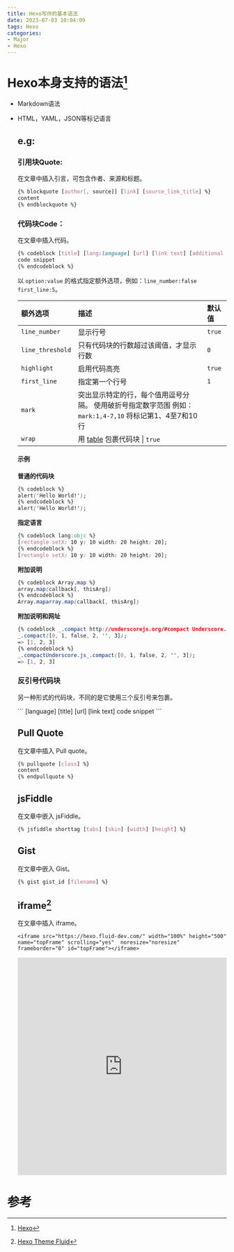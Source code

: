 ```yaml
---
title: Hexo写作的基本语法
date: 2023-07-03 10:04:09
tags: Hexo
categories:
- Major
- Hexo
---
```


# Hexo本身支持的语法[^1]

- Markdown语法

- HTML，YAML，JSON等标记语言

  ## e.g:

  ### 引用块Quote:

  在文章中插入引言，可包含作者、来源和标题。

  ```css
  {% blockquote [author[, source]] [link] [source_link_title] %}
  content
  {% endblockquote %}
  ```

  ### 代码块Code：

  在文章中插入代码。

  ```css
  {% codeblock [title] [lang:language] [url] [link text] [additional options] %}
  code snippet
  {% endcodeblock %}
  ```

  以 `option:value` 的格式指定额外选项，例如：`line_number:false first_line:5`。

  | 额外选项         | 描述                                                         | 默认值 |
  | :--------------- | :----------------------------------------------------------- | :----- |
  | `line_number`    | 显示行号                                                     | `true` |
  | `line_threshold` | 只有代码块的行数超过该阈值，才显示行数                       | `0`    |
  | `highlight`      | 启用代码高亮                                                 | `true` |
  | `first_line`     | 指定第一个行号                                               | `1`    |
  | `mark`           | 突出显示特定的行，每个值用逗号分隔。 使用破折号指定数字范围 例如： `mark:1,4-7,10` 将标记第1、4至7和10行 |        |
  | `wrap`      | 用 [table](https://developer.mozilla.org/en-US/docs/Web/HTML/Element/table) 包裹代码块 \| `true` ||
  
  #### 示例
  
  **普通的代码块**
  
  ```css
  {% codeblock %}
  alert('Hello World!');
  {% endcodeblock %}
  alert('Hello World!');
  ```
  
  **指定语言**
  
  ```css
  {% codeblock lang:objc %}
  [rectangle setX: 10 y: 10 width: 20 height: 20];
  {% endcodeblock %}
  [rectangle setX: 10 y: 10 width: 20 height: 20];
  ```
  
  **附加说明**
  
  ```css
  {% codeblock Array.map %}
  array.map(callback[, thisArg])
  {% endcodeblock %}
  Array.maparray.map(callback[, thisArg])
  ```
  
  **附加说明和网址**
  
  ```css
  {% codeblock _.compact http://underscorejs.org/#compact Underscore.js %}
  _.compact([0, 1, false, 2, '', 3]);
  => [1, 2, 3]
  {% endcodeblock %}
  _.compactUnderscore.js_.compact([0, 1, false, 2, '', 3]);
  => [1, 2, 3]
  ```
  
  ### 反引号代码块
  
  另一种形式的代码块，不同的是它使用三个反引号来包裹。
  
  \``` [language] [title] [url] [link text] code snippet ```
  
  ## Pull Quote
  
  在文章中插入 Pull quote。
  
  ```css
  {% pullquote [class] %}
  content
  {% endpullquote %}
  ```
  
  ## jsFiddle
  
  在文章中嵌入 jsFiddle。
  
  ```css
  {% jsfiddle shorttag [tabs] [skin] [width] [height] %}
  ```
  
  ## Gist
  
  在文章中嵌入 Gist。
  
  ```css
  {% gist gist_id [filename] %}
  ```
  
  ## iframe[^2]
  
  在文章中插入 iframe。
  
  ```text
  <iframe src="https://hexo.fluid-dev.com/" width="100%" height="500" name="topFrame" scrolling="yes"  noresize="noresize" frameborder="0" id="topFrame"></iframe>
  ```
  
  <iframe src="https://hexo.fluid-dev.com/" width="100%" height="500" name="topFrame" scrolling="yes"  noresize="noresize" frameborder="0" id="topFrame"></iframe>
  
  

# 参考

[^1]: [Hexo](https://hexo.io/zh-cn/docs/writing)
[^2]: [Hexo Theme Fluid](https://fluid-dev.com/posts/fluid-write/)
